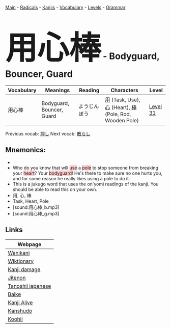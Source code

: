 <style> bigfont {font-size: 100px}</style>
[Main](../README.md) -
[Radicals](../radicals.md) -
[Kanjis](../kanjis.md) -
[Vocabulary](../vocabulary.md) -
[Levels](../levels.md) -
[Grammar](../grammar.md)
# <bigfont> 用心棒</bigfont> - Bodyguard, Bouncer, Guard 

| Vocabulary | Meanings | Reading | Characters | Level |
| --- | --- | --- | --- | --- |
| 用心棒 | Bodyguard, Bouncer, Guard | ようじんぼう |  [用](../kanjis/用.md) (Task, Use), [心](../kanjis/心.md) (Heart), [棒](../kanjis/棒.md) (Pole, Rod, Wooden Pole) | [Level 31](../levels/wk_level31.md) |

Previous vocab: [押し](押し.md) Next vocab: [散らし](散らし.md) 

## Mnemonics:

* 
* Who do you know that will <span style="background-color:#ffcccb"> use</span> a <span style="background-color:#ffcccb"> pole</span> to stop someone from breaking your <span style="background-color:#ffcccb"> heart</span>? Your <span style="background-color:#ffcccb"> bodyguard</span>! He's there to make sure no one hurts you, and for some reason he really likes using a pole to do it.
* This is a jukugo word that uses the on'yomi readings of the kanji. You should be able to read this on your own.
* 用, 心, 棒
* Task, Heart, Pole
* [sound:用心棒_b.mp3]
* [sound:用心棒_g.mp3]


## Links 

| Webpage |
| --- |
| [Wanikani          ](https://www.wanikani.com/kanji/用心棒) |
| [Wiktionary        ](https://en.wiktionary.org/wiki/用心棒) |
| [Kanji damage      ](http://www.kanjidamage.com/kanji/search?utf8=✓&q=用心棒) |
| [Jitenon           ](https://jitenon.com/kanji/用心棒) |
| [Tanoshii japanese ](https://www.tanoshiijapanese.com/dictionary/kanji.cfm?k=用心棒) |
| [Baike             ](https://baike.baidu.com/item/用心棒) |
| [Kanji Alive       ](https://app.kanjialive.com/用心棒) |
| [Kanshudo          ](https://www.kanshudo.com/searchmn?q=用心棒) |
| [Koohii            ](https://kanji.koohii.com/study/kanji/用心棒) |
